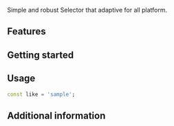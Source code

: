 Simple and robust Selector that adaptive for all platform.

## Features


## Getting started


## Usage


```dart
const like = 'sample';
```

## Additional information


